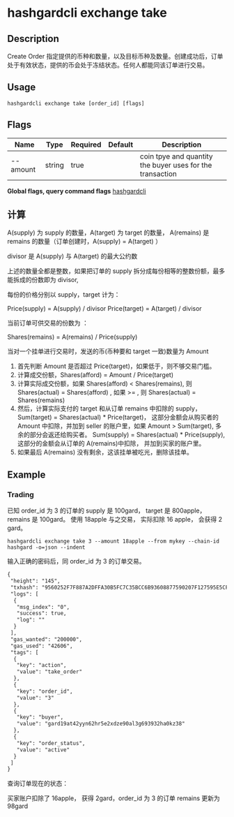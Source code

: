 # hashgardcli exchange take

## Description

Create Order  指定提供的币种和数量，以及目标币种及数量。创建成功后，订单处于有效状态，提供的币会处于冻结状态。任何人都能同该订单进行交易。

## Usage

```shell
hashgardcli exchange take [order_id] [flags]
```

## Flags

| Name      | Type                 | Required                  | Default                     | Description           |
| --------------- | -------------------------- | ------------- | ---------------- | ------------------------------ |
| --amount     | string | true|| coin tpye and quantity the buyer uses for the transaction|                |
**Global flags, query command flags** [hashgardcli](../README.md)

## 计算

A(supply) 为 supply 的数量，A(target) 为 target 的数量， A(remains) 是 remains 的数量（订单创建时，A(supply) = A(target) ）

divisor 是 A(supply) 与 A(target) 的最大公约数

上述的数量全都是整数，如果把订单的 supply 拆分成每份相等的整数份额，最多能拆成的份数即为 divisor,

每份的价格分别以 supply，target 计为：

Price(supply) = A(supply) / divisor
Price(target) = A(target) / divisor

当前订单可供交易的份数为 ：

Shares(remains) = A(remains) / Price(supply)


当对一个挂单进行交易时，发送的币(币种要和 target 一致)数量为 Amount

1. 首先判断 Amount 是否超过 Price(target)，如果低于，则不够交易门槛。
2. 计算成交份额，Shares(afford) = Amount / Price(target)
3. 计算实际成交份额，如果 Shares(afford) < Shares(remains), 则 Shares(actual) = Shares(afford) , 如果 >= , 则 Shares(actual) = Shares(remains)
4. 然后，计算实际支付的 target 和从订单 remains 中扣除的 supply，Sum(target) = Shares(actual) * Price(target)，
这部分金额会从购买者的 Amount 中扣除，并加到 seller 的账户里，如果 Amount > Sum(target), 多余的部分会返还给购买者。
Sum(supply) = Shares(actual) * Price(supply), 这部分的金额会从订单的 A(remains)中扣除， 并加到买家的账户里。
5. 如果最后 A(remains) 没有剩余，这该挂单被吃光，删除该挂单。


## Example

### Trading

已知 order_id 为 3 的订单的 supply 是 100gard， target 是 800apple，remains 是 100gard。
使用 18apple 与之交易， 实际扣除 16 apple， 会获得 2 gard。

```shell
hashgardcli exchange take 3 --amount 18apple --from mykey --chain-id hashgard -o=json --indent
```

输入正确的密码后，同 order_id 为 3 的订单交易。

```txt
{
 "height": "145",
 "txhash": "9560252F7F887A2DFFA30B5FC7C35BCC6B93608877590207F127595E5CFE7897",
 "logs": [
  {
   "msg_index": "0",
   "success": true,
   "log": ""
  }
 ],
 "gas_wanted": "200000",
 "gas_used": "42606",
 "tags": [
  {
   "key": "action",
   "value": "take_order"
  },
  {
   "key": "order_id",
   "value": "3"
  },
  {
   "key": "buyer",
   "value": "gard19at42yyn62hr5e2xdze90al3g693932ha0kz38"
  },
  {
   "key": "order_status",
   "value": "active"
  }
 ]
}
```

查询订单现在的状态：

买家账户扣除了 16apple， 获得 2gard，order_id 为 3 的订单 remains 更新为 98gard
